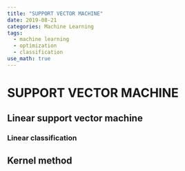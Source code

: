 ```yaml
---
title: "SUPPORT VECTOR MACHINE"
date: 2019-08-21
categories: Machine Learning
tags:
  - machine learning
  - optimization
  - classification
use_math: true
---
```


# SUPPORT VECTOR MACHINE

## Linear support vector machine

### Linear classification

## Kernel method

